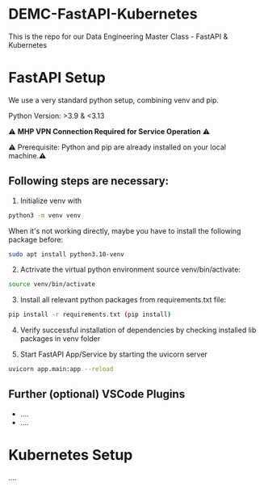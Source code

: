 # DEMC-FastAPI-Kubernetes
This is the repo for our Data Engineering Master Class - FastAPI &amp; Kubernetes


# FastAPI Setup

We use a very standard python setup, combining venv and pip. 

Python Version: >3.9 & <3.13

⚠️ **MHP VPN Connection Required for Service Operation** ⚠️

⚠️ Prerequisite: Python and pip are already installed on your local machine.⚠️ 


## Following steps are necessary:
1. Initialize venv with
```sh
python3 -m venv venv  
```  
When it's not working directly, maybe you have to install the following package before: 
```sh
sudo apt install python3.10-venv 
```  

2. Actrivate the virtual python environment source venv/bin/activate: 
```sh
source venv/bin/activate  
```  

3. Install all relevant python packages from requirements.txt file: 
```sh
pip install -r requirements.txt (pip install)
```

4. Verify successful installation of dependencies by checking installed lib packages in venv folder

5. Start FastAPI App/Service by starting the uvicorn server
```sh
uvicorn app.main:app --reload
```  



## Further (optional) VSCode Plugins

- ....
- ....



# Kubernetes Setup
....






